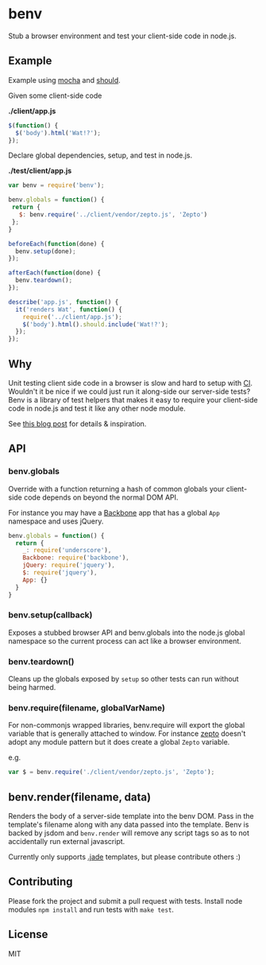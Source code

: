 # benv

Stub a browser environment and test your client-side code in node.js.

## Example

Example using [mocha](http://visionmedia.github.io/mocha/) and [should](https://github.com/visionmedia/should.js/).

Given some client-side code

**./client/app.js**
````javascript
$(function() {
  $('body').html('Wat!?');
});
````

Declare global dependencies, setup, and test in node.js.

**./test/client/app.js**
````javascript
var benv = require('benv');

benv.globals = function() {
 return {
   $: benv.require('../client/vendor/zepto.js', 'Zepto')
 };
}

beforeEach(function(done) {
  benv.setup(done);
});

afterEach(function(done) {
  benv.teardown();
});

describe('app.js', function() {
  it('renders Wat', function() {
    require('../client/app.js');
    $('body').html().should.include('Wat!?');
  });
});

````

## Why

Unit testing client side code in a browser is slow and hard to setup with [CI](http://en.wikipedia.org/wiki/Continuous_integration). Wouldn't it be nice if we could just run it along-side our server-side tests? Benv is a library of test helpers that makes it easy to require your client-side code in node.js and test it like any other node module.

See [this blog post](http://artsy.github.io/blog/2013/06/14/writing-headless-backbone-tests-with-node-dot-js/) for details & inspiration.

## API

### benv.globals

Override with a function returning a hash of common globals your client-side code depends on beyond the normal DOM API.

For instance you may have a [Backbone](https://github.com/jashkenas/backbone) app that has a global `App` namespace and uses jQuery.

````javascript
benv.globals = function() {
  return {
    _: require('underscore'),
    Backbone: require('backbone'),
    jQuery: require('jquery'),
    $: require('jquery'),
    App: {}
  }
}
````

### benv.setup(callback)

Exposes a stubbed browser API and benv.globals into the node.js global namespace so the current process can act like a browser environment.

### benv.teardown()

Cleans up the globals exposed by `setup` so other tests can run without being harmed.

### benv.require(filename, globalVarName)

For non-commonjs wrapped libraries, benv.require will export the global variable that is generally attached to window. For instance [zepto](https://github.com/madrobby/zepto) doesn't adopt any module pattern but it does create a global `Zepto` variable.

e.g.

````javascript
var $ = benv.require('./client/vendor/zepto.js', 'Zepto');
````

## benv.render(filename, data)

Renders the body of a server-side template into the benv DOM. Pass in the template's filename along with any data passed into the template. Benv is backed by jsdom and `benv.render` will remove any script tags so as to not accidentally run external javascript.

Currently only supports [.jade](https://github.com/visionmedia/jade) templates, but please contribute others :)

## Contributing

Please fork the project and submit a pull request with tests. Install node modules `npm install` and run tests with `make test`.

## License

MIT
